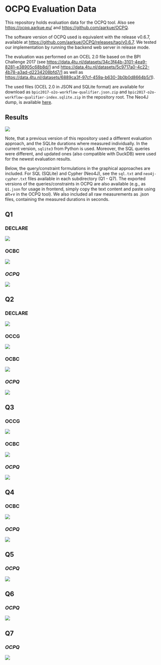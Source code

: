 # OCPQ Evaluation Data

This repository holds evaluation data for the OCPQ tool.
Also see https://ocpq.aarkue.eu/ and https://github.com/aarkue/OCPQ.

The software version of OCPQ used is equivalent with the release v0.6.7, available at https://github.com/aarkue/OCPQ/releases/tag/v0.6.7.
We tested our implementation by running the backend web server in release mode.

The evaluation was performed on an OCEL 2.0 file based on the BPI Challenge 2017 (see https://data.4tu.nl/datasets/34c3f44b-3101-4ea9-8281-e38905c68b8d/1 and https://data.4tu.nl/datasets/5c9717a0-4c22-4b78-a3ad-d2234208bfd7/1 as well as https://data.4tu.nl/datasets/6889ca3f-97cf-459a-b630-3b0b0d8664b5/1).


The used files (OCEL 2.0 in JSON and SQLite format) are available for download as `bpic2017-o2o-workflow-qualifier.json.zip` and `bpic2017-o2o-workflow-qualifier-index.sqlite.zip` in the repository root.
The Neo4J dump, is available [here](https://data.4tu.nl/datasets/5c9717a0-4c22-4b78-a3ad-d2234208bfd7/1).


## Results
![](./heatmap.svg)


Note, that a previous version of this repository used a different evaluation approach, and the SQLite durations where measured individually. In the current version, `sqlite3` from Python is used.
Moreover, the SQL queries were different, and updated ones (also compatible with DuckDB) were used for the newest evaluation results.


Below, the query/constraint formulations in the graphical approaches are included.
For SQL (SQLite) and Cypher (Neo4J), see the `sql.txt` and `neo4j-cypher.txt` files available in each subdirectory (Q1 - Q7).
The exported versions of the queries/constraints in OCPQ are also available (e.g., as `Q1.json` for usage in frontend, simply copy the text content and paste using alt+v in the OCPQ tool).
We also included all raw measurements as .json files, containing the measured durations in seconds.

## Q1
### DECLARE
![](./Q1/DECLARE.drawio.svg)

### OCBC
![](./Q1/OCBC.drawio.svg)

### **_OCPQ_**
![](./Q1/Q1.png)


## Q2
### DECLARE
![](./Q2/DECLARE.drawio.svg)

### OCCG
![](./Q2/OCCG.drawio.svg)

### OCBC
![](./Q2/OCBC.drawio.svg)

### **_OCPQ_**
![](./Q2/Q2.png)

## Q3

### OCCG
![](./Q3/OCCG.drawio.svg)
### OCBC
![](./Q3/OCBC.drawio.svg)
### **_OCPQ_**
![](./Q3/Q3.png)

## Q4

### OCBC
![](./Q4/OCBC.drawio.svg)

### **_OCPQ_**
![](./Q4/Q4.png)

## Q5
### **_OCPQ_**
![](./Q5/Q5.png)



## Q6
### **_OCPQ_**
![](./Q6/Q6.png)



## Q7
### **_OCPQ_**
![](./Q7/Q7.png)
